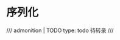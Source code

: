 <!-- SPDX-License-Identifier: CC-BY-NC-ND-4.0 -->

# 序列化

/// admonition | TODO
    type: todo
待转录
///
